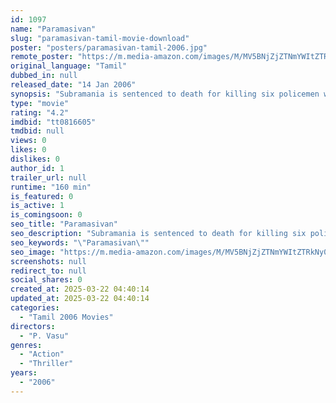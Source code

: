 ```yaml
---
id: 1097
name: "Paramasivan"
slug: "paramasivan-tamil-movie-download"
poster: "posters/paramasivan-tamil-2006.jpg"
remote_poster: "https://m.media-amazon.com/images/M/MV5BNjZjZTNmYWItZTRkNy00NjhmLWEyNjctOTJjN2E4N2NhNjc5XkEyXkFqcGdeQXVyMTEzNzg0Mjkx._V1_SX300.jpg"
original_language: "Tamil"
dubbed_in: null
released_date: "14 Jan 2006"
synopsis: "Subramania is sentenced to death for killing six policemen who were responsible for the murder of his father and sister. But officer Nandakumar decides to use his help to eradicate a terrorist group."
type: "movie"
rating: "4.2"
imdbid: "tt0816605"
tmdbid: null
views: 0
likes: 0
dislikes: 0
author_id: 1
trailer_url: null
runtime: "160 min"
is_featured: 0
is_active: 1
is_comingsoon: 0
seo_title: "Paramasivan"
seo_description: "Subramania is sentenced to death for killing six policemen who were responsible for the murder of his father and sister. But officer Nandakumar decides to use his help to eradicate a terrorist group."
seo_keywords: "\"Paramasivan\""
seo_image: "https://m.media-amazon.com/images/M/MV5BNjZjZTNmYWItZTRkNy00NjhmLWEyNjctOTJjN2E4N2NhNjc5XkEyXkFqcGdeQXVyMTEzNzg0Mjkx._V1_SX300.jpg"
screenshots: null
redirect_to: null
social_shares: 0
created_at: 2025-03-22 04:40:14
updated_at: 2025-03-22 04:40:14
categories:
  - "Tamil 2006 Movies"
directors:
  - "P. Vasu"
genres:
  - "Action"
  - "Thriller"
years:
  - "2006"
---
```

